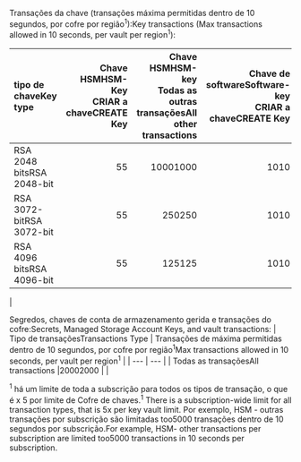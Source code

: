 <span data-ttu-id="6681a-101">Transações da chave (transações máxima permitidas dentro de 10 segundos, por cofre por região<sup>1</sup>):</span><span class="sxs-lookup"><span data-stu-id="6681a-101">Key transactions (Max transactions allowed in 10 seconds, per vault per region<sup>1</sup>):</span></span>

|<span data-ttu-id="6681a-102">tipo de chave</span><span class="sxs-lookup"><span data-stu-id="6681a-102">Key type</span></span>|<span data-ttu-id="6681a-103">Chave HSM</span><span class="sxs-lookup"><span data-stu-id="6681a-103">HSM-Key</span></span><br><span data-ttu-id="6681a-104">CRIAR a chave</span><span class="sxs-lookup"><span data-stu-id="6681a-104">CREATE Key</span></span>|<span data-ttu-id="6681a-105">Chave HSM</span><span class="sxs-lookup"><span data-stu-id="6681a-105">HSM-key</span></span><br><span data-ttu-id="6681a-106">Todas as outras transações</span><span class="sxs-lookup"><span data-stu-id="6681a-106">All other transactions</span></span>|<span data-ttu-id="6681a-107">Chave de software</span><span class="sxs-lookup"><span data-stu-id="6681a-107">Software-key</span></span><br><span data-ttu-id="6681a-108">CRIAR a chave</span><span class="sxs-lookup"><span data-stu-id="6681a-108">CREATE Key</span></span>|<span data-ttu-id="6681a-109">Chave de software</span><span class="sxs-lookup"><span data-stu-id="6681a-109">Software-key</span></span><br><span data-ttu-id="6681a-110">Todas as outras transações</span><span class="sxs-lookup"><span data-stu-id="6681a-110">All other transactions</span></span>|
|:---|---:|---:|---:|---:|
|<span data-ttu-id="6681a-111">RSA 2048 bits</span><span class="sxs-lookup"><span data-stu-id="6681a-111">RSA 2048-bit</span></span>|<span data-ttu-id="6681a-112">5</span><span class="sxs-lookup"><span data-stu-id="6681a-112">5</span></span>|<span data-ttu-id="6681a-113">1000</span><span class="sxs-lookup"><span data-stu-id="6681a-113">1000</span></span>|<span data-ttu-id="6681a-114">10</span><span class="sxs-lookup"><span data-stu-id="6681a-114">10</span></span>|<span data-ttu-id="6681a-115">2000</span><span class="sxs-lookup"><span data-stu-id="6681a-115">2000</span></span>|
|<span data-ttu-id="6681a-116">RSA 3072-bit</span><span class="sxs-lookup"><span data-stu-id="6681a-116">RSA 3072-bit</span></span>|<span data-ttu-id="6681a-117">5</span><span class="sxs-lookup"><span data-stu-id="6681a-117">5</span></span>|<span data-ttu-id="6681a-118">250</span><span class="sxs-lookup"><span data-stu-id="6681a-118">250</span></span>|<span data-ttu-id="6681a-119">10</span><span class="sxs-lookup"><span data-stu-id="6681a-119">10</span></span>|<span data-ttu-id="6681a-120">500</span><span class="sxs-lookup"><span data-stu-id="6681a-120">500</span></span>|
|<span data-ttu-id="6681a-121">RSA 4096 bits</span><span class="sxs-lookup"><span data-stu-id="6681a-121">RSA 4096-bit</span></span>|<span data-ttu-id="6681a-122">5</span><span class="sxs-lookup"><span data-stu-id="6681a-122">5</span></span>|<span data-ttu-id="6681a-123">125</span><span class="sxs-lookup"><span data-stu-id="6681a-123">125</span></span>|<span data-ttu-id="6681a-124">10</span><span class="sxs-lookup"><span data-stu-id="6681a-124">10</span></span>|<span data-ttu-id="6681a-125">250</span><span class="sxs-lookup"><span data-stu-id="6681a-125">250</span></span>|
|

<span data-ttu-id="6681a-126">Segredos, chaves de conta de armazenamento gerida e transações do cofre:</span><span class="sxs-lookup"><span data-stu-id="6681a-126">Secrets, Managed Storage Account Keys, and vault transactions:</span></span>
| <span data-ttu-id="6681a-127">Tipo de transações</span><span class="sxs-lookup"><span data-stu-id="6681a-127">Transactions Type</span></span> | <span data-ttu-id="6681a-128">Transações de máxima permitidas dentro de 10 segundos, por cofre por região<sup>1</sup></span><span class="sxs-lookup"><span data-stu-id="6681a-128">Max transactions allowed in 10 seconds, per vault per region<sup>1</sup></span></span> |
| --- | --- |
| <span data-ttu-id="6681a-129">Todas as transações</span><span class="sxs-lookup"><span data-stu-id="6681a-129">All transactions</span></span> |<span data-ttu-id="6681a-130">2000</span><span class="sxs-lookup"><span data-stu-id="6681a-130">2000</span></span> |
|

<span data-ttu-id="6681a-131"><sup>1</sup> há um limite de toda a subscrição para todos os tipos de transação, o que é x 5 por limite de Cofre de chaves.</span><span class="sxs-lookup"><span data-stu-id="6681a-131"><sup>1</sup> There is a subscription-wide limit for all transaction types, that is 5x per key vault limit.</span></span> <span data-ttu-id="6681a-132">Por exemplo, HSM - outras transações por subscrição são limitadas too5000 transações dentro de 10 segundos por subscrição.</span><span class="sxs-lookup"><span data-stu-id="6681a-132">For example, HSM- other transactions per subscription are limited too5000 transactions in 10 seconds per subscription.</span></span>
